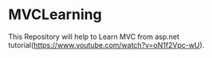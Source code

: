 # MVCLearning
This Repository will help to Learn MVC from asp.net tutorial(https://www.youtube.com/watch?v=oN1f2Vpc-wU).
